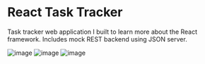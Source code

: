 # React Task Tracker

Task tracker web application I built to learn more about the React framework. Includes mock REST backend using JSON server.   

![image](https://user-images.githubusercontent.com/60073791/129771415-21107f21-ccaf-4734-86b9-337ad066318a.png)
![image](https://user-images.githubusercontent.com/60073791/129773374-58b50fe0-43e9-4a60-82b6-05b5b457415f.png)
![image](https://user-images.githubusercontent.com/60073791/129772889-d5d96900-f332-4fdf-b300-6ee4ac4fe787.png)

